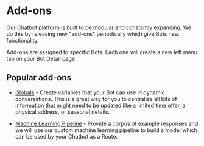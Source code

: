 # Add-ons

Our Chatbot platform is built to be modular and constantly expanding.  We do this by releasing new "add-ons" periodically which give Bots new functionality.

Add-ons are assigned to specific Bots.  Each one will create a new left menu tab on your Bot Detail page.


## Popular add-ons

* [Globals](globals/) - Create variables that your Bot can use in dynamic conversations.  This is a great way for you to centralize all bits of information that might need to be updated like a limited time offer, a physical address, or seasonal details.

* [Machine Learning Pipeline](ml-pipeline/) - Provide a corpus of example responses and we will use our custom machine learning pipeline to build a model which can be used by your Chatbot as a Route.

